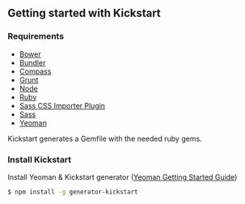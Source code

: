 ## Getting started with Kickstart

### Requirements

* [Bower](http://bower.io)
* [Bundler](http://bundler.io/)
* [Compass](http://compass-style.org/)
* [Grunt](http://gruntjs.com)
* [Node](https://nodejs.org/)
* [Ruby](https://www.ruby-lang.org/)
* [Sass CSS Importer Plugin](https://github.com/chriseppstein/sass-css-importer)
* [Sass](http://sass-lang.com/)
* [Yeoman](http://yeoman.io)

Kickstart generates a Gemfile with the needed ruby gems.

### Install Kickstart

Install Yeoman & Kickstart generator ([Yeoman Getting Started Guide](http://yeoman.io/learning/index.html))

```bash
$ npm install -g generator-kickstart
```
